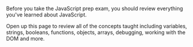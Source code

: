 Before you take the JavaScript prep exam, you should review everything you've learned about JavaScript.

Open up this page to review all of the concepts taught including variables, strings, booleans, functions, objects, arrays, debugging, working with the DOM and more.